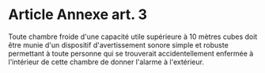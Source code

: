 # Article Annexe art. 3

Toute chambre froide d'une capacité utile supérieure à 10 mètres cubes doit être munie d'un dispositif d'avertissement sonore simple et robuste permettant à toute personne qui se trouverait accidentellement enfermée à l'intérieur de cette chambre de donner l'alarme à l'extérieur.

